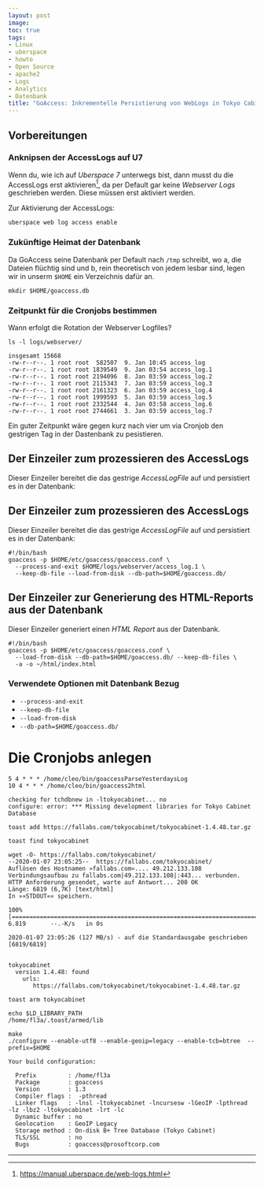 ```yaml
---
layout: post
image:
toc: true
tags:
- Linux
- uberspace
- howto
- Open Source
- apache2
- Logs
- Analytics
- Datenbank 
title: "GoAccess: Inkrementelle Persistierung von WebLogs in Tokyo Cabinet Datenbank"
---
```


<!--break-->
## Vorbereitungen

### Anknipsen der AccessLogs auf U7

Wenn du, wie ich auf *Uberspace 7* unterwegs bist, 
dann musst du die AccessLogs erst aktivieren[^u7logs], 
da per Default gar keine *Webserver Logs* geschrieben werden.
Diese müssen erst aktiviert werden. 

Zur Aktivierung der AccessLogs:

```
uberspace web log access enable
```

### Zukünftige Heimat der Datenbank

Da GoAccess seine Datenbank per Default nach `/tmp` schreibt, 
wo a, die Dateien flüchtig sind 
und b, rein theoretisch von jedem lesbar sind, 
legen wir in unserm `$HOME` ein Verzeichnis dafür an.

```
mkdir $HOME/goaccess.db
```

### Zeitpunkt für die Cronjobs bestimmen

Wann erfolgt die Rotation der Webserver Logfiles?

```
ls -l logs/webserver/

```

```
insgesamt 15668
-rw-r--r--. 1 root root  582507  9. Jan 10:45 access_log
-rw-r--r--. 1 root root 1839549  9. Jan 03:54 access_log.1
-rw-r--r--. 1 root root 2194096  8. Jan 03:59 access_log.2
-rw-r--r--. 1 root root 2115343  7. Jan 03:59 access_log.3
-rw-r--r--. 1 root root 2161323  6. Jan 03:59 access_log.4
-rw-r--r--. 1 root root 1999593  5. Jan 03:59 access_log.5
-rw-r--r--. 1 root root 2332544  4. Jan 03:58 access_log.6
-rw-r--r--. 1 root root 2744661  3. Jan 03:59 access_log.7
```

Ein guter Zeitpunkt wäre gegen kurz nach vier um via Cronjob den gestrigen Tag in der Dastenbank zu pesistieren.

## Der Einzeiler zum prozessieren des AccessLogs

Dieser Einzeiler bereitet die das gestrige *AccessLogFile* auf
und persistiert es in der Datenbank:


## Der Einzeiler zum prozessieren des AccessLogs

Dieser Einzeiler bereitet die das gestrige *AccessLogFile* auf
und persistiert es in der Datenbank:

```
#!/bin/bash
goaccess -p $HOME/etc/goaccess/goaccess.conf \
  --process-and-exit $HOME/logs/webserver/access_log.1 \
  --keep-db-file --load-from-disk --db-path=$HOME/goaccess.db/ 
```  
## Der Einzeiler zur Generierung des HTML-Reports aus der Datenbank

Dieser Einzeiler generiert einen *HTML Report* aus der Datenbank. 

```
#!/bin/bash
goaccess -p $HOME/etc/goaccess/goaccess.conf \
  --load-from-disk --db-path=$HOME/goaccess.db/ --keep-db-files \
  -a -o ~/html/index.html
```

### Verwendete Optionen mit Datenbank Bezug

- `--process-and-exit` 
- `--keep-db-file` 
- `--load-from-disk`
- `--db-path=$HOME/goaccess.db/`


# Die Cronjobs anlegen

```
5 4 * * * /home/cleo/bin/goaccessParseYesterdaysLog
10 4 * * * /home/cleo/bin/goaccess2html
```

```  
checking for tchdbnew in -ltokyocabinet... no
configure: error: *** Missing development libraries for Tokyo Cabinet Database
```  
  
```  
toast add https://fallabs.com/tokyocabinet/tokyocabinet-1.4.48.tar.gz
```  

```  
toast find tokyocabinet
```  
```  
wget -O- https://fallabs.com/tokyocabinet/
--2020-01-07 23:05:25--  https://fallabs.com/tokyocabinet/
Auflösen des Hostnamen »fallabs.com«.... 49.212.133.108
Verbindungsaufbau zu fallabs.com|49.212.133.108|:443... verbunden.
HTTP Anforderung gesendet, warte auf Antwort... 200 OK
Länge: 6819 (6,7K) [text/html]
In »»STDOUT«« speichern.

100%[===================================================================================================================>] 6.819       --.-K/s   in 0s      

2020-01-07 23:05:26 (127 MB/s) - auf die Standardausgabe geschrieben [6819/6819]


tokyocabinet
  version 1.4.48: found
    urls:
       https://fallabs.com/tokyocabinet/tokyocabinet-1.4.48.tar.gz
```  


```
toast arm tokyocabinet
```


```
echo $LD_LIBRARY_PATH 
/home/fl3a/.toast/armed/lib
```


```
make
./configure --enable-utf8 --enable-geoip=legacy --enable-tcb=btree  --prefix=$HOME
```

```
Your build configuration:

  Prefix         : /home/fl3a
  Package        : goaccess
  Version        : 1.3
  Compiler flags :  -pthread
  Linker flags   : -lnsl -ltokyocabinet -lncursesw -lGeoIP -lpthread   -lz -lbz2 -ltokyocabinet -lrt -lc
  Dynamic buffer : no
  Geolocation    : GeoIP Legacy
  Storage method : On-disk B+ Tree Database (Tokyo Cabinet)
  TLS/SSL        : no
  Bugs           : goaccess@prosoftcorp.com
```
* * * 


[^tcb]: [Tokyo Cabinet DBM] (https://fallabs.com/tokyocabinet/)
[^dbm]: [DBM \(Datenbank\)](https://de.wikipedia.org/wiki/DBM_(Datenbank))
[^u7logs]: https://manual.uberspace.de/web-logs.html

